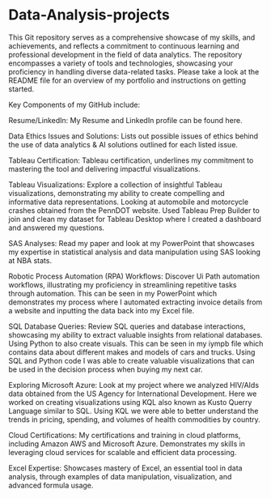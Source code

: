 # Data-Analysis-projects
This Git repository serves as a comprehensive showcase of my skills, and achievements, and reflects a commitment to continuous learning and professional development in the field of data analytics. The repository encompasses a variety of tools and technologies, showcasing your proficiency in handling diverse data-related tasks. Please take a look at the README file for an overview of my portfolio and instructions on getting started.

Key Components of my GitHub include:

Resume/LinkedIn: My Resume and LinkedIn profile can be found here. 

Data Ethics Issues and Solutions: Lists out possible issues of ethics behind the use of data analytics & AI solutions outlined for each listed issue. 

Tableau Certification: Tableau certification, underlines my commitment to mastering the tool and delivering impactful visualizations.

Tableau Visualizations: Explore a collection of insightful Tableau visualizations, demonstrating my ability to create compelling and informative data representations. Looking at automobile and motorcycle crashes obtained from the PennDOT website. Used Tableau Prep Builder to join and clean my dataset for Tableau Desktop where I created a dashboard and answered my questions.

SAS Analyses: Read my paper and look at my PowerPoint that showcases my expertise in statistical analysis and data manipulation using SAS looking at NBA stats. 

Robotic Process Automation (RPA) Workflows: Discover Ui Path automation workflows, illustrating my proficiency in streamlining repetitive tasks through automation. This can be seen in my PowerPoint which demonstrates my process where I automated extracting invoice details from a website and inputting the data back into my Excel file.  

SQL Database Queries: Review SQL queries and database interactions, showcasing my ability to extract valuable insights from relational databases. Using Python to also create visuals. This can be seen in my iympb file which contains data about different makes and models of cars and trucks. Using SQL and Python code I was able to create valuable visualizations that can be used in the decision process when buying my next car.

Exploring Microsoft Azure: Look at my project where we analyzed HIV/AIds data obtained from the US Agency for International Development. Here we worked on creating visualizations using KQL also known as Kusto Querry Language similar to SQL. Using KQL we were able to better understand the trends in pricing, spending, and volumes of health commodities by country.  

Cloud Certifications: My certifications and training in cloud platforms, including Amazon AWS and Microsoft Azure. Demonstrates my skills in leveraging cloud services for scalable and efficient data processing.

Excel Expertise: Showcases mastery of Excel, an essential tool in data analysis, through examples of data manipulation, visualization, and advanced formula usage.


